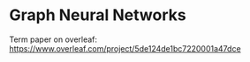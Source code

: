 # Graph Neural Networks

Term paper on overleaf: https://www.overleaf.com/project/5de124de1bc7220001a47dce
